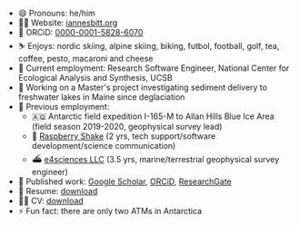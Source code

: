 - 😄 Pronouns: he/him
- 🧑‍💻 Website: [iannesbitt.org](https://www.iannesbitt.org)
- 🪪 ORCiD: [0000-0001-5828-6070](https://orcid.org/0000-0001-5828-6070)
- ⛷️ Enjoys: nordic skiing, alpine skiing, biking, futbol, football, golf, tea, coffee, pesto, macaroni and cheese
- 💼 Current employment: Research Software Engineer, National Center for Ecological Analysis and Synthesis, UCSB
- 🔭 Working on a Master's project investigating sediment delivery to freshwater lakes in Maine since deglaciation
- 📜 Previous employment:
    - 🇦🇶 Antarctic field expedition I-165-M to Allan Hills Blue Ice Area (field season 2019-2020, geophysical survey lead)
    - 🌋 [Raspberry Shake](https://raspberryshake.org/) (2 yrs, tech support/software development/science communication)
    - ⛴️ [e4sciences LLC](http://www.e4sciences.com/) (3.5 yrs, marine/terrestrial geophysical survey engineer)
- 📰 Published work: [Google Scholar](https://scholar.google.com/citations?user=voGZIlIAAAAJ&hl=en), [ORCiD](https://orcid.org/0000-0001-5828-6070), [ResearchGate](https://www.researchgate.net/profile/Ian_Nesbitt3)
- 📄 Resume: [download](https://github.com/iannesbitt/iannesbitt/raw/master/NesbittResume.pdf)
- 📄📄 CV: [download](https://github.com/iannesbitt/cv/raw/main/_output/cv.pdf)
- ⚡ Fun fact: there are only two ATMs in Antarctica


<!--
**iannesbitt/iannesbitt** is a ✨ _special_ ✨ repository because its `README.md` (this file) appears on your GitHub profile.

Here are some ideas to get you started:

- 🔭 I’m currently working on ...
- 🌱 I’m currently learning ...
- 👯 I’m looking to collaborate on ...
- 🤔 I’m looking for help with ...
- 💬 Ask me about ...
- 📫 How to reach me: ...
- 😄 Pronouns: he/him
- ⚡ Fun fact: ...
-->
